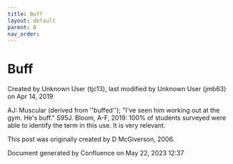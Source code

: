 ```yaml
---
title: Buff
layout: default
parent: B
nav_order:
---
```


# Buff

Created by  Unknown User (tjc13), last modified by  Unknown User (jmb63) on Apr 14, 2019

AJ: Muscular (derived from ''buffed''); &quot;I've seen him working out at the gym. He's buff.&quot; S95J. Bloom, A-F, 2019: 100% of students surveyed were able to identify the term in this use. It is very relevant. 

This post was originally created by D McGiverson, 2006.

Document generated by Confluence on May 22, 2023 12:37


